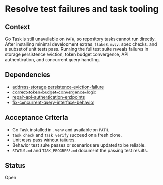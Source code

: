 # Resolve test failures and task tooling

## Context
Go Task is still unavailable on `PATH`, so repository tasks cannot run
directly. After installing minimal development extras, `flake8`, `mypy`,
spec checks, and a subset of unit tests pass. Running the full test suite
reveals failures in storage persistence eviction, token budget convergence,
API authentication, and concurrent query handling.

## Dependencies

- [address-storage-persistence-eviction-failure](archive/address-storage-persistence-eviction-failure.md)
- [correct-token-budget-convergence-logic](correct-token-budget-convergence-logic.md)
- [repair-api-authentication-endpoints](repair-api-authentication-endpoints.md)
- [fix-concurrent-query-interface-behavior](archive/fix-concurrent-query-interface-behavior.md)

## Acceptance Criteria
- Go Task installed in `.venv` and available on `PATH`.
- `task check` and `task verify` succeed on a fresh clone.
- Unit tests pass without failures.
- Behavior test suite passes or scenarios are updated to be reliable.
- `STATUS.md` and `TASK_PROGRESS.md` document the passing test results.

## Status
Open
